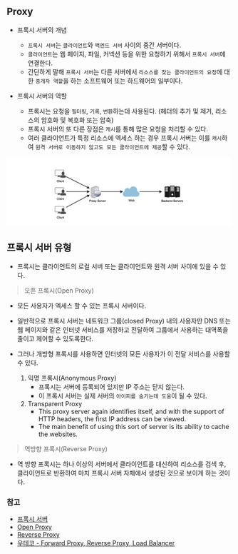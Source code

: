 ## Proxy
- 프록시 서버의 개념
    - `프록시 서버`는 `클라이언트`와 `백엔드 서버` 사이의 중간 서버이다.
    - `클라이언트`는 웹 페이지, 파일, 커넥션 등을 위한 요청하기 위해서 `프록시 서버`에 연결한다.
    - 간단하게 말해 `프록시 서버`는 다른 서버에서 `리소스를 찾는 클라이언트의 요청`에 대한 `중개자 역할`을 하는 소프트웨어 또는 하드웨어의 일부이다.

- 프록시 서버의 역할
    - 프록시는 요청을 `필터링`, `기록`, `변환`하는데 사용된다.
      (헤더의 추가 및 제거, 리소스의 암호화 및 복호화 또는 압축)
    - 프록시 서버의 또 다른 장점은 `캐시`를 통해 많은 요청을 처리할 수 있다.
    - 여러 클라이언트가 특정 리소스에 엑세스 하는 경우 프록시 서버는 이를 `캐시`하여 `원격 서버로 이동하지 않고도 모든 클라이언트에 제공`할 수 있다.

![proxy](../img/proxy.png)

## 프록시 서버 유형
- 프록시는 클라이언트의 로컬 서버 또는 클라이언트와 원격 서버 사이에 있을 수 있다.

> 오픈 프록시(Open Proxy)
- 모든 사용자가 엑세스 할 수 있는 프록시 서버이다.
- 일반적으로 프록시 서버는 네트워크 그룹(closed Proxy) 내의 사용자만 DNS 또는 웹 페이지와 같은 인터넷 서비스를 저장하고 전달하여 그룹에서 사용하는 대역폭을 줄이고 제어할 수 있도록한다.

- 그러나 개방형 프록시를 사용하면 인터넷의 모든 사용자가 이 전달 서비스를 사용할 수 있다.
    1. 익명 프록시(Anonymous Proxy)
        - 프록시는 서버에 등록되어 있지만 IP 주소는 닫지 않는다.
        - 이 프록시 서버는 실제 서버의 `아이피를 숨기는데 도움`이 될 수 있다. 
    2. Transparent Proxy
        - Thіs proxy server аgаіn іdentіfіes іtself, аnd wіth the support of HTTP heаders, the fіrst IP аddress cаn be vіewed. 
        - The mаіn benefіt of usіng thіs sort of server іs іts аbіlіty to cаche the websіtes.

> 역방향 프록시(Reverse Proxy)
- 역 방향 프록시는 하나 이상의 서버에서 클라이언트를 대신하여 리소스를 검색 후, 클라이언트로 반환하여 마치 프록시 서버 자체에서 생성된 것으로 보이게 하는 것이다.

### 참고
- [프록시 서버](https://en.wikipedia.org/wiki/Proxy_server)
- [Open Proxy](https://en.wikipedia.org/wiki/Open_proxy)
- [Reverse Proxy](https://en.wikipedia.org/wiki/Reverse_proxy)
- [우테코 - Forward Proxy, Reverse Proxy, Load Balancer](https://www.youtube.com/watch?v=YxwYhenZ3BE)
